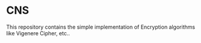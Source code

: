 # CNS

This repository contains the simple implementation of Encryption algorithms like Vigenere Cipher, etc..
